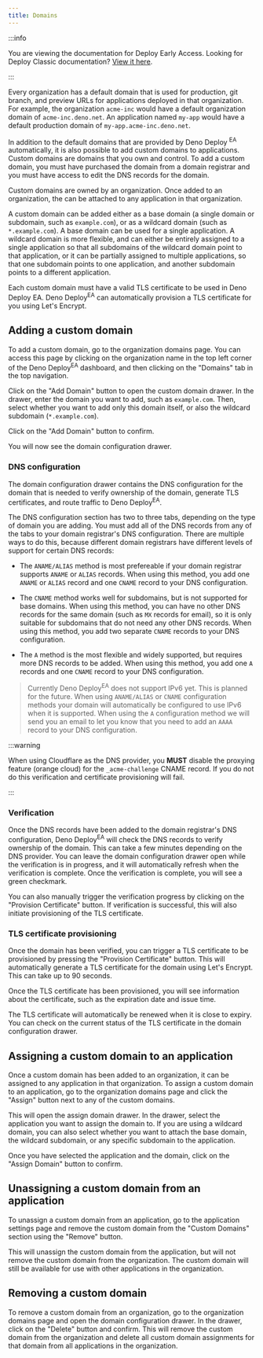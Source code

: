```yaml
---
title: Domains
---
```


:::info

You are viewing the documentation for Deploy Early Access. Looking for Deploy
Classic documentation? [View it here](/deploy/).

:::

Every organization has a default domain that is used for production, git branch,
and preview URLs for applications deployed in that organization. For example,
the organization `acme-inc` would have a default organization domain of
`acme-inc.deno.net`. An application named `my-app` would have a default
production domain of `my-app.acme-inc.deno.net`.

In addition to the default domains that are provided by Deno Deploy
<sup>EA</sup> automatically, it is also possible to add custom domains to
applications. Custom domains are domains that you own and control. To add a
custom domain, you must have purchased the domain from a domain registrar and
you must have access to edit the DNS records for the domain.

Custom domains are owned by an organization. Once added to an organization, the
can be attached to any application in that organization.

A custom domain can be added either as a base domain (a single domain or
subdomain, such as `example.com`), or as a wildcard domain (such as
`*.example.com`). A base domain can be used for a single application. A wildcard
domain is more flexible, and can either be entirely assigned to a single
application so that all subdomains of the wildcard domain point to that
application, or it can be partially assigned to multiple applications, so that
one subdomain points to one application, and another subdomain points to a
different application.

Each custom domain must have a valid TLS certificate to be used in Deno Deploy
EA. Deno Deploy<sup>EA</sup> can automatically provision a TLS certificate for
you using Let's Encrypt.

## Adding a custom domain

To add a custom domain, go to the organization domains page. You can access this
page by clicking on the organization name in the top left corner of the Deno
Deploy<sup>EA</sup> dashboard, and then clicking on the "Domains" tab in the top
navigation.

Click on the "Add Domain" button to open the custom domain drawer. In the
drawer, enter the domain you want to add, such as `example.com`. Then, select
whether you want to add only this domain itself, or also the wildcard subdomain
(`*.example.com`).

Click on the "Add Domain" button to confirm.

You will now see the domain configuration drawer.

### DNS configuration

The domain configuration drawer contains the DNS configuration for the domain
that is needed to verify ownership of the domain, generate TLS certificates, and
route traffic to Deno Deploy<sup>EA</sup>.

The DNS configuration section has two to three tabs, depending on the type of
domain you are adding. You must add all of the DNS records from any of the tabs
to your domain registrar's DNS configuration. There are multiple ways to do
this, because different domain registrars have different levels of support for
certain DNS records:

- The `ANAME/ALIAS` method is most prefereable if your domain registrar supports
  `ANAME` or `ALIAS` records. When using this method, you add one `ANAME` or
  `ALIAS` record and one `CNAME` record to your DNS configuration.

- The `CNAME` method works well for subdomains, but is not supported for base
  domains. When using this method, you can have no other DNS records for the
  same domain (such as `MX` records for email), so it is only suitable for
  subdomains that do not need any other DNS records. When using this method, you
  add two separate `CNAME` records to your DNS configuration.

- The `A` method is the most flexible and widely supported, but requires more
  DNS records to be added. When using this method, you add one `A` records and
  one `CNAME` record to your DNS configuration.

> Currently Deno Deploy<sup>EA</sup> does not support IPv6 yet. This is planned
> for the future. When using `ANAME/ALIAS` or `CNAME` configuration methods your
> domain will automatically be configured to use IPv6 when it is supported. When
> using the `A` configuration method we will send you an email to let you know
> that you need to add an `AAAA` record to your DNS configuration.

:::warning

When using Cloudflare as the DNS provider, you **MUST** disable the proxying
feature (orange cloud) for the `_acme-challenge` CNAME record. If you do not do
this verification and certificate provisioning will fail.

:::

### Verification

Once the DNS records have been added to the domain registrar's DNS
configuration, Deno Deploy<sup>EA</sup> will check the DNS records to verify
ownership of the domain. This can take a few minutes depending on the DNS
provider. You can leave the domain configuration drawer open while the
verification is in progress, and it will automatically refresh when the
verification is complete. Once the verification is complete, you will see a
green checkmark.

You can also manually trigger the verification progress by clicking on the
"Provision Certificate" button. If verification is successful, this will also
initiate provisioning of the TLS certificate.

### TLS certificate provisioning

Once the domain has been verified, you can trigger a TLS certificate to be
provisioned by pressing the "Provision Certificate" button. This will
automatically generate a TLS certificate for the domain using Let's Encrypt.
This can take up to 90 seconds.

Once the TLS certificate has been provisioned, you will see information about
the certificate, such as the expiration date and issue time.

The TLS certificate will automatically be renewed when it is close to expiry.
You can check on the current status of the TLS certificate in the domain
configuration drawer.

## Assigning a custom domain to an application

Once a custom domain has been added to an organization, it can be assigned to
any application in that organization. To assign a custom domain to an
application, go to the organization domains page and click the "Assign" button
next to any of the custom domains.

This will open the assign domain drawer. In the drawer, select the application
you want to assign the domain to. If you are using a wildcard domain, you can
also select whether you want to attach the base domain, the wildcard subdomain,
or any specific subdomain to the application.

Once you have selected the application and the domain, click on the "Assign
Domain" button to confirm.

## Unassigning a custom domain from an application

To unassign a custom domain from an application, go to the application settings
page and remove the custom domain from the "Custom Domains" section using the
"Remove" button.

This will unassign the custom domain from the application, but will not remove
the custom domain from the organization. The custom domain will still be
available for use with other applications in the organization.

## Removing a custom domain

To remove a custom domain from an organization, go to the organization domains
page and open the domain configuration drawer. In the drawer, click on the
"Delete" button and confirm. This will remove the custom domain from the
organization and delete all custom domain assignments for that domain from all
applications in the organization.
